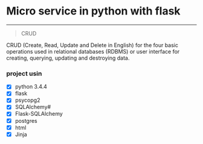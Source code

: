 # Micro service in python with flask


----------------------------------

>CRUD

CRUD (Create, Read, Update and Delete in English) for the four basic operations used in relational databases (RDBMS) or user interface for creating, querying, updating and destroying data.


### project usin

- [x] python 3.4.4
- [x] flask
- [x] psycopg2
- [x] SQLAlchemy#
- [x] Flask-SQLAlchemy
- [x] postgres
- [x] html
- [x] Jinja